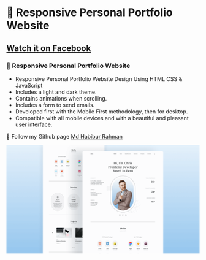 # 💼 Responsive Personal Portfolio Website
## [Watch it on Facebook](https://www.facebook.com/mdhabiburrahman7844)
### 💼 Responsive Personal Portfolio Website

- Responsive Personal Portfolio Website Design Using HTML CSS & JavaScript
- Includes a light and dark theme.
- Contains animations when scrolling.
- Includes a form to send emails.
- Developed first with the Mobile First methodology, then for desktop.
- Compatible with all mobile devices and with a beautiful and pleasant user interface.

💙 Follow my Github page [Md Habibur Rahman](https://github.com/MdHabiburRahman7844)

![preview img](/preview.png)
